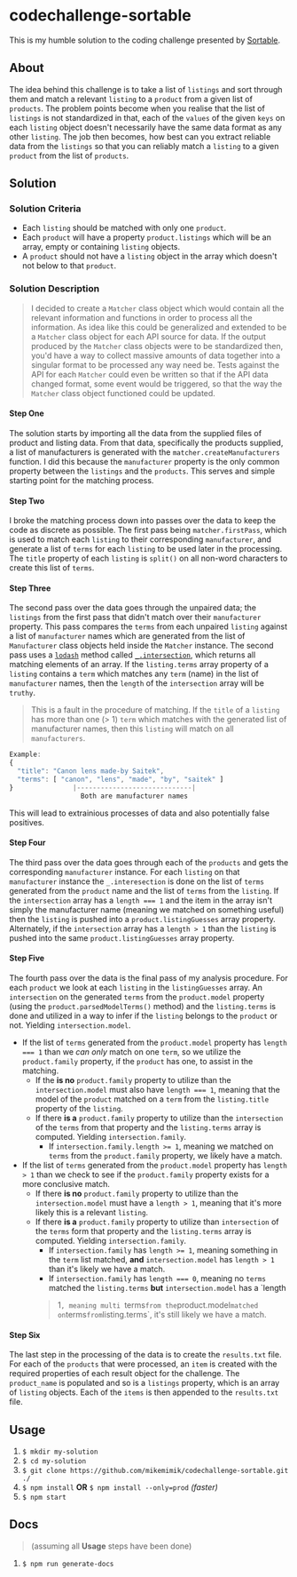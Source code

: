# codechallenge-sortable

This is my humble solution to the coding challenge presented by [Sortable](http://sortable.com/challenge/).

## About
The idea behind this challenge is to take a list of `listings` and sort
through them and match a relevant `listing` to a `product` from a given
list of `products`. The problem points become when you realise that the
list of `listings` is not standardized in that, each of the `values` of the
given `keys` on each `listing` object doesn't necessarily have the same
data format as any other `listing`. The job then becomes, how best can you
extract reliable data from the `listings` so that you can reliably match a
`listing` to a given `product` from the list of `products`.

## Solution
### Solution Criteria
- Each `listing` should be matched with only one `product`.
- Each `product` will have a property `product.listings` which will be an
array, empty or containing `listing` objects.
- A `product` should not have a `listing` object in the array which doesn't
not below to that `product`.

### Solution Description
> I decided to create a `Matcher` class object which would contain all the
relevant information and functions in order to process all the information.
As idea like this could be generalized and extended to be a `Matcher` class
object for each API source for data. If the output produced by the
`Matcher` class objects were to be standardized then, you'd have a way to
collect massive amounts of data together into a singular format to be
processed any way need be. Tests against the API for each `Matcher` could
even be written so that if the API data changed format, some event would be
triggered, so that the way the `Matcher` class object functioned could be
updated.

#### Step One
The solution starts by importing all the data from the supplied files of
product and listing data. From that data, specifically the products
supplied, a list of manufacturers is generated with the
`matcher.createManufacturers` function. I did this because the
`manufacturer` property is the only common property between the `listings`
and the `products`. This serves and simple starting point for the matching
process.

#### Step Two
I broke the matching process down into passes over the data to keep the
code as discrete as possible. The first pass being `matcher.firstPass`,
which is used to match each `listing` to their corresponding
`manufacturer`, and generate a list of `terms` for each `listing` to be
used later in the processing. The `title` property of each `listing` is
`split()` on all non-word characters to create this list of `terms`.

#### Step Three
The second pass over the data goes through the unpaired data; the
`listings` from the first pass that didn't match over their `manufacturer`
property. This pass compares the `terms` from each unpaired `listing`
against a list of `manufacturer` names which are generated from the list of
`Manufacturer` class objects held inside the `Matcher` instance. The second
pass uses a [`lodash`](https://lodash.com/) method called
[`_.intersection`](https://lodash.com/docs#intersection), which returns all
matching elements of an array. If the `listing.terms` array property of a
`listing` contains a `term` which matches any `term` (name) in the list of
`manufacturer` names, then the `length` of the `intersection` array will be
`truthy`.
> This is a fault in the procedure of matching. If the `title` of a
`listing` has more than one (> 1) `term` which matches with the generated
list of manufacturer names, then this `listing` will match on all
`manufacturers`.
```javascript
Example:
{
  "title": "Canon lens made-by Saitek",
  "terms": [ "canon", "lens", "made", "by", "saitek" ]
}               |-----------------------------|
                  Both are manufacturer names
```
This will lead to extrainious processes of data and also potentially false
positives.

#### Step Four
The third pass over the data goes through each of the `products` and gets
the corresponding `manufacturer` instance. For each `listing` on that
`manufacturer` instance the `_.interesection` is done on the list of
`terms` generated from the `product` name and the list of `terms` from the
`listing`. If the `intersection` array has a `length === 1` and the item in
the array isn't simply the manufacturer name (meaning we matched on
something useful) then the `listing` is pushed into a
`product.listingGuesses` array property. Alternately, if the
`intersection` array has a `length > 1` than the `listing` is pushed into
the same `product.listingGuesses` array property.

#### Step Five
The fourth pass over the data is the final pass of my analysis procedure.
For each `product` we look at each `listing` in the `listingGuesses`
array. An `intersection` on the generated `terms` from the `product.model`
property (using the `product.parsedModelTerms()` method) and the
`listing.terms` is done and utilized in a way to infer if the `listing`
belongs to the `product` or not. Yielding `intersection.model`.
- If the list of `terms` generated from the `product.model` property has
`length === 1` than we _can only_ match on one `term`, so we utilize the
`product.family` property, if the `product` has one, to assist in the
matching.
  - If the **is no** `product.family` property to utilize than the
  `intersection.model` must also have `length === 1`, meaning that the
  model of the `product` matched on a `term` from the `listing.title`
  property of the `listing`.
  - If there **is a** `product.family` property to utilize than the
  `intersection` of the `terms` from that property and the `listing.terms`
  array is computed. Yielding `intersection.family`.
    - If `intersection.family.length >= 1`, meaning we matched on `terms`
    from the `product.family` property, we likely have a match.
- If the list of `terms` generated from the `product.model` property has
`length > 1` than we check to see if the `product.family` property exists
for a more conclusive match.
  - If there **is no** `product.family` property to utilize than the
  `intersection.model` must have a `length > 1`, meaning that it's more
  likely this is a relevant `listing`.
  - If there **is a** `product.family` property to utilize than
  `intersection` of the `terms` form that property and the `listing.terms`
  array is computed. Yielding `intersection.family`.
    - If `intersection.family` has `length >= 1`, meaning something in the
    `term` list matched, **and** `intersection.model` has `length > 1`
    than it's likely we have a match.
    - If `intersection.family` has `length === 0`, meaning no `terms`
    matched the `listing.terms` **but** `intersection.model` has a `length
    > 1`, meaning multi `terms` from the `product.model` matched on
    `terms` from `listing.terms`, it's still likely we have a match.

#### Step Six
The last step in the processing of the data is to create the `results.txt`
file. For each of the `products` that were processed, an `item` is created
with the required properties of each result object for the challenge. The
`product_name` is populated and so is a `listings` property, which is an
array of `listing` objects. Each of the `items` is then appended to the
`results.txt` file.

## Usage
1. `$ mkdir my-solution`
2. `$ cd my-solution`
3. `$ git clone https://github.com/mikemimik/codechallenge-sortable.git ./`
4. `$ npm install` **OR** `$ npm install --only=prod` *(faster)*
5. `$ npm start`

## Docs
> (assuming all **Usage** steps have been done)

1. `$ npm run generate-docs`
